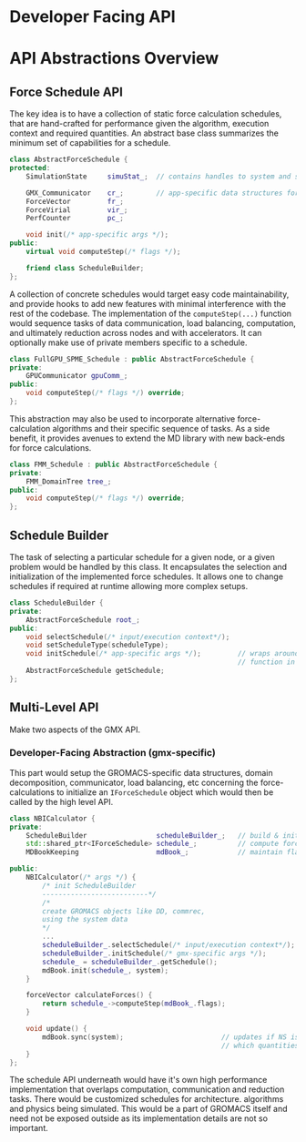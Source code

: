 # Developer Facing API

# API Abstractions Overview

## Force Schedule API

The key idea is to have a collection of static force calculation schedules, that are hand-crafted for performance given the algorithm, execution context and required quantities. An abstract base class summarizes the minimum set of capabilities for a schedule.

```c++
class AbstractForceSchedule {
protected:
    SimulationState 	simuStat_;	// contains handles to system and state variables

    GMX_Communicator 	cr_;		// app-specific data structures for internal tasks
    ForceVector 		fr_;
    ForceVirial 		vir_;
    PerfCounter 		pc_;

    void init(/* app-specific args */);
public:
    virtual void computeStep(/* flags */);

    friend class ScheduleBuilder;
};
```

A collection of concrete schedules would target easy code maintainability, and provide hooks to add new features with minimal interference with the rest of the codebase. The implementation of the `computeStep(...)` function would sequence tasks of data communication, load balancing, computation, and ultimately reduction across nodes and with accelerators. It can optionally make use of private members specific to a schedule.

```c++
class FullGPU_SPME_Schedule : public AbstractForceSchedule {
private:
    GPUCommunicator gpuComm_;
public:
    void computeStep(/* flags */) override;
};
```

This abstraction may also be used to incorporate alternative force-calculation algorithms and their specific sequence of tasks. As a side benefit, it provides avenues to extend the MD library with new back-ends for force calculations.

```c++
class FMM_Schedule : public AbstractForceSchedule {
private:
    FMM_DomainTree tree_;
public:
    void computeStep(/* flags */) override;
};
```



## Schedule Builder

The task of selecting a particular schedule for a given node, or a given problem would be handled by this class. It encapsulates the selection and initialization of the implemented force schedules. It allows one to change schedules if required at runtime allowing more complex setups.

```c++
class ScheduleBuilder {
private:
    AbstractForceSchedule root_;
public:
    void selectSchedule(/* input/execution context*/);
    void setScheduleType(scheduleType);
    void initSchedule(/* app-specific args */);  		// wraps around the protected init
    													// function in AbstractForceSchedule
    AbstractForceSchedule getSchedule;
};
```



## Multi-Level API

Make two aspects of the GMX API.

### Developer-Facing Abstraction (gmx-specific)

This part would setup the GROMACS-specific data structures, domain decomposition, communicator, load balancing, etc concerning the force-calculations to initialize an `IForceSchedule` object which would then be called by the high level API.

```c++
class NBICalculator {
private:
    ScheduleBuilder 				scheduleBuilder_; 	// build & init schedules
    std::shared_ptr<IForceSchedule> schedule_; 			// compute forces/energy/potential
    MDBookKeeping 					mdBook_; 			// maintain flags on DD, NS, etc

public:
	NBICalculator(/* args */) {
        /* init ScheduleBuilder
        --------------------------*/
        /*
        create GROMACS objects like DD, commrec,
        using the system data
        */
        ...
        scheduleBuilder_.selectSchedule(/* input/execution context*/);
        scheduleBuilder_.initSchedule(/* gmx-specific args */);
        schedule_ = scheduleBuilder_.getSchedule();
        mdBook.init(schedule_, system);
	}

    forceVector calculateForces() {
		return schedule_->computeStep(mdBook_.flags);
    }

    void update() {
        mdBook.sync(system); 						// updates if NS is needed, sets flags
        											// which quantities need to be computed
    }
};
```

The schedule API underneath would have it's own high performance implementation that overlaps computation, communication and reduction tasks. There would be customized schedules for architecture. algorithms and physics being simulated. This would be a part of GROMACS itself and need not be exposed outside as its implementation details are not so important.
